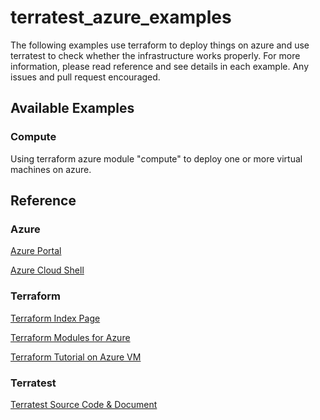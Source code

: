 # terratest_azure_examples

The following examples use terraform to deploy things on azure and use terratest to check whether the infrastructure works properly. For more information, please read reference and see details in each example. Any issues and pull request encouraged.

## Available Examples

### Compute

Using terraform azure module "compute" to deploy one or more virtual machines on azure.

## Reference

### Azure

[Azure Portal](https://portal.azure.com)

[Azure Cloud Shell](https://shell.azure.com)

### Terraform

[Terraform Index Page](https://www.terraform.io/)

[Terraform Modules for Azure](https://registry.terraform.io/browse?provider=azurerm)

[Terraform Tutorial on Azure VM](https://docs.microsoft.com/en-us/azure/virtual-machines/linux/terraform-install-configure)

### Terratest

[Terratest Source Code & Document](https://github.com/gruntwork-io/terratest)
